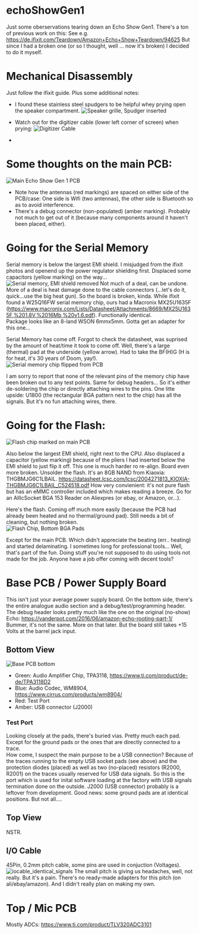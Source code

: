 # echoShowGen1
Just some oberservations tearing down an Echo Show Gen1.
There's a ton of previous work on this: See e.g. https://de.ifixit.com/Teardown/Amazon+Echo+Show+Teardown/94625
But since I had a broken one (or so I thought, well ... now it's broken) I decided to do it myself.

# Mechanical Disassembly
Just follow the ifixit guide. Plus some additional notes:
- I found these stainless steel spudgers to be helpful whey prying open the speaker compartment.
  ![Speaker grille, Spudger inserted](https://github.com/l33tn00b/echoShowGen1/assets/28904067/6f46381f-f5ea-49f2-b12e-3da96eb740ef)
- Watch out for the digitizer cable (lower left corner of screen) when prying:
  ![Digitizer Cable](https://github.com/l33tn00b/echoShowGen1/assets/28904067/15bef5d7-4e69-4231-80c3-e0bff0431a41)

- 
# Some thoughts on the main PCB:
![Main Echo Show Gen 1 PCB](https://github.com/l33tn00b/echoShowGen1/assets/28904067/8982da69-d6fb-40e3-928b-6dfed503c8c9)

- Note how the antennas (red markings) are spaced on either side of the PCB/case: One side is Wifi (two antennas), the other side is Bluetooth so as to avoid interference.
- There's a debug connector (non-populated) (amber marking). Probably not much to get out of it (because many components around it haven't been placed, either).

# Going for the Serial Memory
Serial memory is below the largest EMI shield. 
I misjudged from the ifixit photos and openend up the power regulator shielding first. Displaced some capacitors (yellow marking) on the way...
![Serial memory, EMI shield removed](https://github.com/l33tn00b/echoShowGen1/assets/28904067/97b5b1f9-2a98-48e4-b2a7-d8435c76f359)
Not much of a deal, can be undone. More of a deal is heat damage done to the cable connectors (...let's do it, quick...use the big heat gun). So the board is broken, kinda. 
While ifixit found a W25Q16FW serial memory chip, ours had a Macronix MX25U1635F (https://www.macronix.com/Lists/Datasheet/Attachments/8669/MX25U1635F,%201.8V,%2016Mb,%20v1.6.pdf). Functionally identical.  
Package looks like an 8-land WSON 6mmx5mm. Gotta get an adapter for this one... 

Serial Memory has come off. Forgot to check the datasheet, was suprised by the amount of heat/time it took to come off. Well, there's a large (thermal) pad at the underside (yellow arrow). Had to take the BF(H)G (H is for heat, it's 30 years of Doom, yay!).
![Serial memory chip flipped from PCB](https://github.com/l33tn00b/echoShowGen1/assets/28904067/9f494dee-ff11-464b-a62d-1a441e16aedd)

I am sorry to report that none of the relevant pins of the memory chip have been broken out to any test points. Same for debug headers... So it's either de-soldering the chip or directly attaching wires to the pins. One litte upside: U1800 (the rectangular BGA pattern next to the chip) has all the signals. But it's no fun attaching wires, there.

# Going for the Flash:
![Flash chip marked on main PCB](https://github.com/l33tn00b/echoShowGen1/assets/28904067/e9ffc287-7e69-4c40-8244-eb14e27e107f)

Also below the largest EMI shield, right next to the CPU.
Also displaced a capacitor (yellow marking) because of the pliers I had inserted below the EMI shield to just flip it off. This one is much harder ro re-align. Board even more broken. Unsolder the flash. 
It's an 8GB NAND from Kiaoxia: THGBMJG6C1LBAIL. https://datasheet.lcsc.com/lcsc/2004271813_KIOXIA-THGBMJG6C1LBAIL_C524518.pdf
How very convienient: it's not pure flash but has an eMMC controller included which makes reading a breeze. Go for an AllIcSocket BGA 153 Reader on Aliexpres (or ebay, or Amazon, or...). 

Here's the flash. Coming off much more easily (because the PCB had already been heated and no thermal/ground pad). Still needs a bit of cleaning, but nothing broken.  
![Flash Chip, Bottom BGA Pads](https://github.com/l33tn00b/echoShowGen1/assets/28904067/19ed907c-ee6d-493f-8dbc-27a81267302d)

Except for the main PCB. Which didn't appreciate the beating (err.. heating) and started delaminating.
I sometimes long for professional tools... Well, that's part of the fun. Doing stuff you're not supposed to do using tools not made for the job. Anyone have a job offer coming with decent tools?

# Base PCB / Power Supply Board
This isn't just your average power supply board. On the bottom side, there's the entire analogue audio section and a debug/test/programming header. The debug header looks pretty much like the one on the original (no-show) Echo: https://vanderpot.com/2016/06/amazon-echo-rooting-part-1/ Bummer, it's not the same. More on that later. But the board still takes +15 Volts at the barrel jack input. 

## Bottom View
![Base PCB bottom](https://github.com/l33tn00b/echoShowGen1/assets/28904067/b29b3cfc-209c-4fc8-91d8-ccc68e94d195)
- Green: Audio Amplifier Chip, TPA3118, https://www.ti.com/product/de-de/TPA3118D2
- Blue: Audio Codec, WM8904, https://www.cirrus.com/products/wm8904/
- Red: Test Port
- Amber: USB connector (J2000)

### Test Port
Looking closely at the pads, there's buried vias. Pretty much each pad. Except for the ground pads or the ones that are directly connected to a trace.  
How come, I suspect the main purpose to be a USB connection? Because of the traces running to the empty USB socket pads (see above) and the protection diodes (placed) as well as two (no-placed) resistors (R2000, R2001) on the traces usually reserved for USB data signals. 
So this is the port which is used for inital software loading at the factory with USB signals termination done on the outside. J2000 (USB connector) probably is a leftover from development.
Good news: some ground pads are at identical positions. But not all.... 

## Top View
NSTR.

## I/O Cable
45Pin, 0.2mm pitch cable, some pins are used in conjuction (Voltages).
![iocable_identical_signals](https://github.com/l33tn00b/echoShowGen1/assets/28904067/621871f8-82d0-4079-9c62-b7f67a763c2e)
The small pitch is giving us headaches, well, not really. But it's a pain. There's no ready-made adapters for this pitch (on ali/ebay/amazon). And I didn't really plan on making my own.

# Top / Mic PCB
Mostly ADCs: https://www.ti.com/product/TLV320ADC3101



